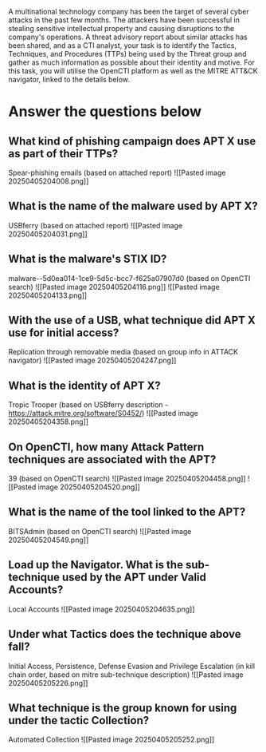 A multinational technology company has been the target of several cyber attacks in the past few months. The attackers have been successful in stealing sensitive intellectual property and causing disruptions to the company's operations. A threat advisory report about similar attacks has been shared, and as a CTI analyst, your task is to identify the Tactics, Techniques, and Procedures (TTPs) being used by the Threat group and gather as much information as possible about their identity and motive. For this task, you will utilise the OpenCTI platform as well as the MITRE ATT&CK navigator, linked to the details below.
# Answer the questions below

## What kind of phishing campaign does APT X use as part of their TTPs?
Spear-phishing emails (based on attached report)
![[Pasted image 20250405204008.png]]

## What is the name of the malware used by APT X?  
USBferry (based on attached report)
![[Pasted image 20250405204031.png]]

## What is the malware's STIX ID?

malware--5d0ea014-1ce9-5d5c-bcc7-f625a07907d0 (based on OpenCTI search)
![[Pasted image 20250405204116.png]]
![[Pasted image 20250405204133.png]]

## With the use of a USB, what technique did APT X use for initial access?  
Replication through removable media
(based on group info in ATTACK navigator)
![[Pasted image 20250405204247.png]]
## What is the identity of APT X?   
Tropic Trooper (based on USBferry description - https://attack.mitre.org/software/S0452/)
![[Pasted image 20250405204358.png]]

## On OpenCTI, how many Attack Pattern techniques are associated with the APT?  
39 (based on OpenCTI search)
![[Pasted image 20250405204458.png]]
![[Pasted image 20250405204520.png]]


## What is the name of the tool linked to the APT?

BITSAdmin (based on OpenCTI search)
![[Pasted image 20250405204549.png]]
## Load up the Navigator. What is the sub-technique used by the APT under Valid Accounts?
Local Accounts
![[Pasted image 20250405204635.png]]

## Under what Tactics does the technique above fall?
Initial Access, Persistence,  Defense Evasion and Privilege Escalation (in kill chain order, based on mitre sub-technique description)
![[Pasted image 20250405205226.png]]

## What technique is the group known for using under the tactic Collection?
Automated Collection
![[Pasted image 20250405205252.png]]